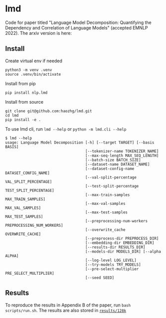 # lmd
Code for paper titled "Language Model Decomposition: Quantifying the Dependency and Correlation of Language Models" (accepted EMNLP 2022). The arxiv version is here: 

## Install
Create virtual env if needed
```
python3 -m venv .venv
source .venv/bin/activate
```

Install from pip
```
pip install nlp.lmd
```

Install from source
```
git clone git@github.com:haozhg/lmd.git
cd lmd
pip install -e .
````

To use lmd cli, run `lmd --help` or `python -m lmd.cli --help`

```
$ lmd --help
usage: Language Model Decomposition [-h] [--target TARGET] [--basis BASIS]
                                    [--tokenizer-name TOKENIZER_NAME]
                                    [--max-seq-length MAX_SEQ_LENGTH]
                                    [--batch-size BATCH_SIZE]
                                    [--dataset-name DATASET_NAME]
                                    [--dataset-config-name DATASET_CONFIG_NAME]
                                    [--val-split-percentage VAL_SPLIT_PERCENTAGE]
                                    [--test-split-percentage TEST_SPLIT_PERCENTAGE]
                                    [--max-train-samples MAX_TRAIN_SAMPLES]
                                    [--max-val-samples MAX_VAL_SAMPLES]
                                    [--max-test-samples MAX_TEST_SAMPLES]
                                    [--preprocessing-num-workers PREPROCESSING_NUM_WORKERS]
                                    [--overwrite_cache OVERWRITE_CACHE]
                                    [--preprocess-dir PREPROCESS_DIR]
                                    [--embedding-dir EMBEDDING_DIR]
                                    [--results-dir RESULTS_DIR]
                                    [--models-dir MODELS_DIR] [--alpha ALPHA]
                                    [--log-level LOG_LEVEL]
                                    [--try-models TRY_MODELS]
                                    [--pre-select-multiplier PRE_SELECT_MULTIPLIER]
                                    [--seed SEED]
```

## Results
To reproduce the results in Appendix B of the paper, run `bash scripts/run.sh`. The results are also stored in [`results/128k`](./results/128k/)